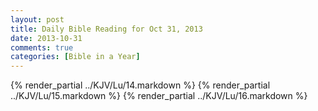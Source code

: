 ```yaml
---
layout: post
title: Daily Bible Reading for Oct 31, 2013
date: 2013-10-31
comments: true
categories: [Bible in a Year]
---
```

{% render_partial ../KJV/Lu/14.markdown %}
{% render_partial ../KJV/Lu/15.markdown %}
{% render_partial ../KJV/Lu/16.markdown %}
